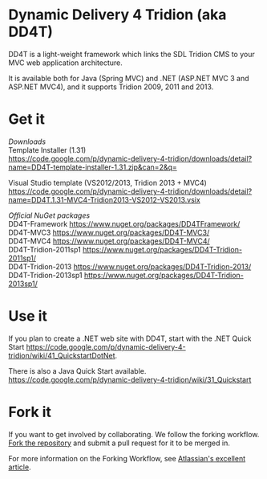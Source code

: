 Dynamic Delivery 4 Tridion (aka DD4T)
=====================================
DD4T is a light-weight framework which links the SDL Tridion CMS to your MVC web application architecture.

It is available both for Java (Spring MVC) and .NET (ASP.NET MVC 3 and ASP.NET MVC4), and it supports Tridion 2009, 2011 and 2013.

Get it
======

*Downloads*  
Template Installer (1.31)  
https://code.google.com/p/dynamic-delivery-4-tridion/downloads/detail?name=DD4T-template-installer-1.31.zip&can=2&q=  

Visual Studio template (VS2012/2013, Tridion 2013 + MVC4)   https://code.google.com/p/dynamic-delivery-4-tridion/downloads/detail?name=DD4T.1.31-MVC4-Tridion2013-VS2012-VS2013.vsix

*Official NuGet packages*  
DD4T-Framework https://www.nuget.org/packages/DD4TFramework/  
DD4T-MVC3 https://www.nuget.org/packages/DD4T-MVC3/  
DD4T-MVC4 https://www.nuget.org/packages/DD4T-MVC4/  
DD4T-Tridion-2011sp1 https://www.nuget.org/packages/DD4T-Tridion-2011sp1/  
DD4T-Tridion-2013 https://www.nuget.org/packages/DD4T-Tridion-2013/  
DD4T-Tridion-2013sp1 https://www.nuget.org/packages/DD4T-Tridion-2013sp1/

Use it
======
If you plan to create a .NET web site with DD4T, start with the .NET Quick Start https://code.google.com/p/dynamic-delivery-4-tridion/wiki/41_QuickstartDotNet.

There is also a Java Quick Start available. https://code.google.com/p/dynamic-delivery-4-tridion/wiki/31_Quickstart

Fork it
=======
If you want to get involved by collaborating. We follow the forking workflow. <a href="https://github.com/dd4t/dynamic-delivery-4-tridion/fork">Fork the repository</a> and submit a pull request for it to be merged in.

For more information on the Forking Workflow, see <a href="https://www.atlassian.com/git/tutorials/comparing-workflows/forking-workflow">Atlassian's excellent article</a>.
